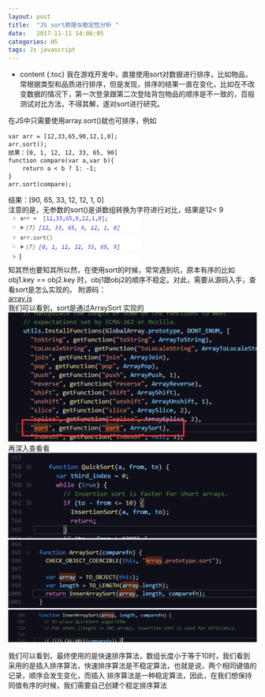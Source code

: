 ```yaml
---
layout: post
title:  "JS sort原理与稳定性分析 "
date:   2017-11-11 14:06:05
categories: H5
tags: Js javascript 
---
```


* content
{:toc}
我在游戏开发中，直接使用sort对数据进行排序，比如物品，常根据类型和品质进行排序，但是发现，排序的结果一直在变化，比如在不改变数据的情况下，第一次登录跟第二次登陆背包物品的顺序是不一致的，百般测试对比方法，不得其解，遂对sort进行研究。




在JS中只需要使用array.sort()就也可排序，例如
```
var arr = [12,33,65,90,12,1,0];
arr.sort();
结果：[0, 1, 12, 12, 33, 65, 90]
function compare(var a,var b){
    return a < b ? 1: -1;
}
arr.sort(compare);
```
结果：[90, 65, 33, 12, 12, 1, 0]  
注意的是，无参数的sort()是讲数组转换为字符进行对比，结果是12< 9
![](../images/js-sort/5.png)  
知其然也要知其所以然，在使用sort的时候，常常遇到坑，原本有序的比如obj1.key == obj2.key 时，obj1跟obj2的顺序不稳定。对此，需要从源码入手，查看sort是怎么实现的。
附源码：  
 [array.js](../images/js-sort/array.js)    
我们可以看到，sort是通过ArraySort 实现的  
![](../images/js-sort/1.png)    
再深入查看看  
 ![](../images/js-sort/2.png)    
 ![](../images/js-sort/3.png)   
 ![](../images/js-sort/4.png)   

 我们可以看到，最终使用的是快速排序算法，数组长度小于等于10时，我们看到采用的是插入排序算法，快速排序算法是不稳定算法，也就是说，两个相同键值的记录，顺序会发生变化，而插入
排序算法是一种稳定算法，因此，在我们想保持同值有序的时候，我们需要自己创建个稳定排序算法

 

 